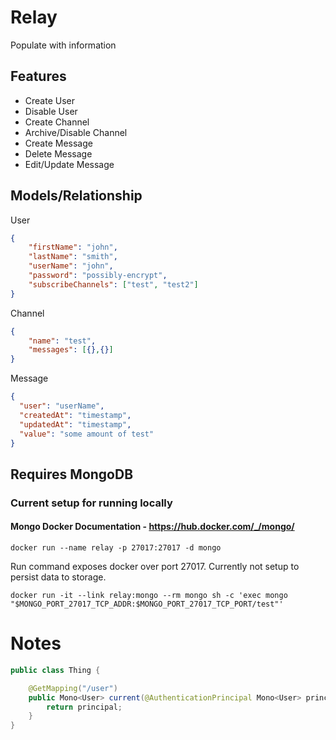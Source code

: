 # Relay
Populate with information

## Features
* Create User
* Disable User
* Create Channel
* Archive/Disable Channel
* Create Message
* Delete Message
* Edit/Update Message

## Models/Relationship

User
```json
{
    "firstName": "john",
    "lastName": "smith",
    "userName": "john",
    "password": "possibly-encrypt",
    "subscribeChannels": ["test", "test2"]
}
```
Channel
```json
{
    "name": "test",
    "messages": [{},{}]
}
```
Message
```json
{
  "user": "userName",
  "createdAt": "timestamp",
  "updatedAt": "timestamp",
  "value": "some amount of test"
}
```


## Requires MongoDB

### Current setup for running locally
#### Mongo Docker Documentation - https://hub.docker.com/_/mongo/

```
docker run --name relay -p 27017:27017 -d mongo
```

Run command exposes docker over port 27017. Currently not setup to persist data to storage.

```
docker run -it --link relay:mongo --rm mongo sh -c 'exec mongo "$MONGO_PORT_27017_TCP_ADDR:$MONGO_PORT_27017_TCP_PORT/test"'
```


# Notes
```java
public class Thing {

    @GetMapping("/user")
    public Mono<User> current(@AuthenticationPrincipal Mono<User> principal) {
        return principal;
    }    
}
```
